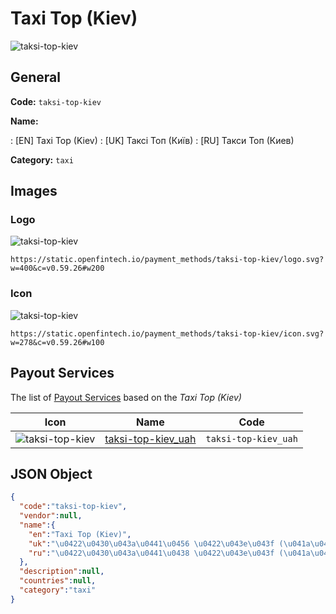 
# Taxi Top (Kiev) 
![taksi-top-kiev](https://static.openfintech.io/payment_methods/taksi-top-kiev/logo.svg?w=400&c=v0.59.26#w200)  

## General 
**Code:** `taksi-top-kiev` 
 
**Name:** 
 
:	[EN] Taxi Top (Kiev) 
:	[UK] Таксі Топ (Київ) 
:	[RU] Такси Топ (Киев) 
 
**Category:** `taxi` 
 

## Images 

### Logo 
![taksi-top-kiev](https://static.openfintech.io/payment_methods/taksi-top-kiev/logo.svg?w=400&c=v0.59.26#w200)  

```
https://static.openfintech.io/payment_methods/taksi-top-kiev/logo.svg?w=400&c=v0.59.26#w200
```  

### Icon 
![taksi-top-kiev](https://static.openfintech.io/payment_methods/taksi-top-kiev/icon.svg?w=278&c=v0.59.26#w100)  

```
https://static.openfintech.io/payment_methods/taksi-top-kiev/icon.svg?w=278&c=v0.59.26#w100
```  

## Payout Services 
 
The list of [Payout Services](/payout-services/) based on the _Taxi Top (Kiev)_ 

|Icon|Name|Code| 
|:---:|:---:|:---:| 
|![taksi-top-kiev](https://static.openfintech.io/payout_methods/taksi-top-kiev/icon.png?w=278&c=v0.59.26#w40) |[taksi-top-kiev_uah](/payout-services/taksi-top-kiev_uah/)|`taksi-top-kiev_uah`| 
 

## JSON Object 

```json
{
  "code":"taksi-top-kiev",
  "vendor":null,
  "name":{
    "en":"Taxi Top (Kiev)",
    "uk":"\u0422\u0430\u043a\u0441\u0456 \u0422\u043e\u043f (\u041a\u0438\u0457\u0432)",
    "ru":"\u0422\u0430\u043a\u0441\u0438 \u0422\u043e\u043f (\u041a\u0438\u0435\u0432)"
  },
  "description":null,
  "countries":null,
  "category":"taxi"
}
```  
